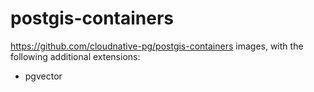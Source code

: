 # postgis-containers

https://github.com/cloudnative-pg/postgis-containers images, with the following
additional extensions:

- pgvector
